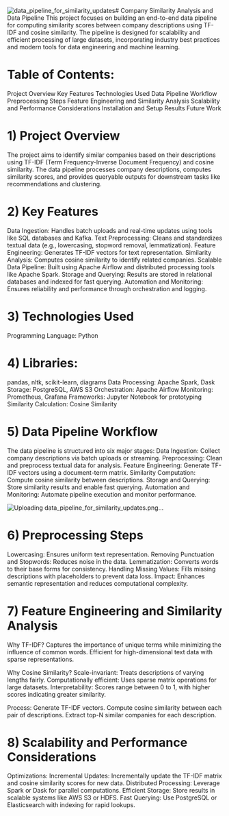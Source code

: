 ![data_pipeline_for_similarity_updates](https://github.com/user-attachments/assets/839ea0e1-6cb2-4306-a3d0-8640a3b6571f)# Company Similarity Analysis and Data Pipeline
This project focuses on building an end-to-end data pipeline for computing similarity scores between company descriptions using TF-IDF and cosine similarity. The pipeline is designed for scalability and efficient processing of large datasets, incorporating industry best practices and modern tools for data engineering and machine learning.

# Table of Contents:
Project Overview
Key Features
Technologies Used
Data Pipeline Workflow
Preprocessing Steps
Feature Engineering and Similarity Analysis
Scalability and Performance Considerations
Installation and Setup
Results
Future Work

# 1) Project Overview
The project aims to identify similar companies based on their descriptions using TF-IDF (Term Frequency-Inverse Document Frequency) and cosine similarity. The data pipeline processes company descriptions, computes similarity scores, and provides queryable outputs for downstream tasks like recommendations and clustering.

# 2) Key Features
Data Ingestion: Handles batch uploads and real-time updates using tools like SQL databases and Kafka.
Text Preprocessing: Cleans and standardizes textual data (e.g., lowercasing, stopword removal, lemmatization).
Feature Engineering: Generates TF-IDF vectors for text representation.
Similarity Analysis: Computes cosine similarity to identify related companies.
Scalable Data Pipeline: Built using Apache Airflow and distributed processing tools like Apache Spark.
Storage and Querying: Results are stored in relational databases and indexed for fast querying.
Automation and Monitoring: Ensures reliability and performance through orchestration and logging.
# 3) Technologies Used
Programming Language: Python

# 4) Libraries:
pandas, nltk, scikit-learn, diagrams
Data Processing: Apache Spark, Dask
Storage: PostgreSQL, AWS S3
Orchestration: Apache Airflow
Monitoring: Prometheus, Grafana
Frameworks: Jupyter Notebook for prototyping
Similarity Calculation: Cosine Similarity

# 5) Data Pipeline Workflow
The data pipeline is structured into six major stages:
Data Ingestion: Collect company descriptions via batch uploads or streaming.
Preprocessing: Clean and preprocess textual data for analysis.
Feature Engineering: Generate TF-IDF vectors using a document-term matrix.
Similarity Computation: Compute cosine similarity between descriptions.
Storage and Querying: Store similarity results and enable fast querying.
Automation and Monitoring: Automate pipeline execution and monitor performance.


![Uploading data_pipeline_for_similarity_updates.png…]()











# 6) Preprocessing Steps
Lowercasing: Ensures uniform text representation.
Removing Punctuation and Stopwords: Reduces noise in the data.
Lemmatization: Converts words to their base forms for consistency.
Handling Missing Values: Fills missing descriptions with placeholders to prevent data loss.
Impact: Enhances semantic representation and reduces computational complexity.

# 7) Feature Engineering and Similarity Analysis
Why TF-IDF?
Captures the importance of unique terms while minimizing the influence of common words.
Efficient for high-dimensional text data with sparse representations.

Why Cosine Similarity?
Scale-invariant: Treats descriptions of varying lengths fairly.
Computationally efficient: Uses sparse matrix operations for large datasets.
Interpretability: Scores range between 0 to 1, with higher scores indicating greater similarity.

Process:
Generate TF-IDF vectors.
Compute cosine similarity between each pair of descriptions.
Extract top-N similar companies for each description.

# 8) Scalability and Performance Considerations
Optimizations:
Incremental Updates: Incrementally update the TF-IDF matrix and cosine similarity scores for new data.
Distributed Processing: Leverage Spark or Dask for parallel computations.
Efficient Storage: Store results in scalable systems like AWS S3 or HDFS.
Fast Querying: Use PostgreSQL or Elasticsearch with indexing for rapid lookups.
